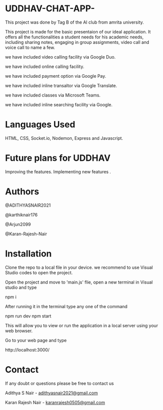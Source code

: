 # UDDHAV-CHAT-APP-

This project was done by Tag B of the AI club from amrita university.

This project is made for the basic presentaion of our ideal application. It offers all the functionalities a student needs for his academic needs, including sharing notes, engaging in group assignments, video call and voice call to name a few.

we have included video calling facility via Google Duo.

we have included online calling facility.

we have included payment option via Google Pay.

we have included inline transaltor via Google Translate.

we have included classes via Microsoft Teams.

we have included inline searching facility via Google.

# Languages Used 

HTML, CSS, Socket.io, Nodemon, Express and Javascript.

# Future plans for UDDHAV

Improving the features. Implementing new features .

# Authors

@ADITHYASNAIR2021

@karthiknair176

@Arjun2099

@Karan-Rajesh-Nair

# Installation

Clone the repo to a local file in your device. we recommend to use Visual Studio codes to open the project.

Open the project and move to 'main.js' flie, open a new terminal in Visual studio and type

npm i

After running it in the terminal type any one of the command

npm run dev 
npm start

This will allow you to view or run the application in a local server using your web browser.

Go to your web page and type

http://localhost:3000/

# Contact 

If any doubt or questions please be free to contact us

Adithya S Nair - adithyasnair2021@gmail.com

Karan Rajesh Nair - karanrajesh0505@gmail.com
